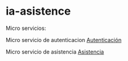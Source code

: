 # ia-asistence


Micro servicios:

Micro servicio de autenticacion
[Autenticación](https://github.com/wabox32/microservicios-ia)

Micro servicio de asistencia
[Asistencia](https://github.com/wabox32/microservicio-asistencia)
